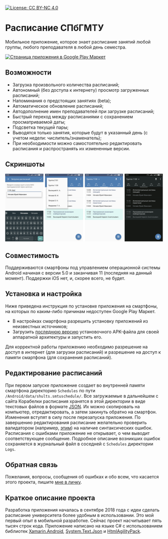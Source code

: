 [![License: CC BY-NC 4.0](https://img.shields.io/badge/License-CC%20BY--NC%204.0-lightgrey.svg)](https://creativecommons.org/licenses/by-nc/4.0/)
# Расписание СПбГМТУ
Мобильное приложение, которое знает расписание занятий любой группы, любого преподавателя в любой день семестра.

<a href="https://play.google.com/store/apps/details?id=shults.smtuschedule"><img src="https://play.google.com/intl/en_us/badges/static/images/badges/ru_badge_web_generic.png" alt="Страница приложения в Google Play Маркет" width="200" /></a>

## Возможности
- Загрузка произвольного количества расписаний;
- Автономный (без доступа к интернету) просмотр загруженных расписаний;
- Напоминания о предстоящих занятиях (beta);
- Автоматическое обновление расписаний;
- Автодополнение имен преподавателей при загрузке расписаний;
- Быстрый переход между расписаниями с сохранением просматриваемой даты;
- Подсветка текущей пары;
- Выводятся только занятия, которые будут в указанный день (с учетом недели: числитель/знаменатель);
- При необходимости можно самостоятельно редактировать расписания и распространять их измененные версии.

## Скриншоты
![Скриншоты](https://raw.githubusercontent.com/shults-s/SmtuSchedule/master/Screenshots/1.0.0.png)

## Совместимость
Поддерживаются смартфоны под управлением операционной системы Android начиная с версии 5.0 и заканчивая 11 (последняя на данный момент). Поддержки iOS нет, и, скорее всего, не будет.

## Установка и настройка
Ниже приведена инструкция по установке приложения на смартфоны, на которых по каким-либо причинам недоступен Google Play Маркет.
- В настройках смартфона разрешить установку приложений из неизвестных источников;
- Загрузить [последнюю версию](https://github.com/shults-s/SmtuSchedule/releases/latest) установочного APK-файла для своей аппаратной архитектуры и запустить его.

Для корректной работы приложению необходимо разрешение на доступ в интернет (для загрузки расписаний) и разрешение на доступ к памяти смартфона (для сохранения расписаний).

## Редактирование расписаний
При первом запуске приложение создает во внутренней памяти смартфона директорию ```Schedules``` по пути ```/Android/data/shults.smtuschedule/```. Все загружаемые в дальнейшем с сайта Корабелки расписания хранятся в этой директории в виде текстовых файлов в формате [JSON](https://ru.wikipedia.org/wiki/JSON). Их можно скопировать на компьютер, отредактировать, а затем закинуть обратно на смартфон. Изменения вступят в силу после перезапуска приложения. По завершению редактирования расписание желательно проверить валидатором (например, [этим](https://jsonlint.com/)) на наличие синтаксических ошибок. Расписания с ошибками приложение не открывает, о чем выводит соответствующее сообщение. Подробное описание возникших ошибок сохраняется в журнальный файл в соседней с ```Schedules``` директории ```Logs```.

## Обратная связь
Пожелания, вопросы, сообщения об ошибках и обо всем, что касается этого проекта, пишите [мне в личку](https://vk.com/shults_s).

## Краткое описание проекта
Разработка приложения началась в сентябре 2018 года с идеи сделать расписание университета более удобным в использовании. Это мой первый опыт в мобильной разработке. Сейчас проект насчитывает пять тысяч строк кода. Приложение написано на языке C# с использованием библиотек [Xamarin.Android](https://docs.microsoft.com/en-us/xamarin/android/), [System.Text.Json](https://docs.microsoft.com/en-us/dotnet/standard/serialization/system-text-json-overview) и [HtmlAgilityPack](https://html-agility-pack.net).
